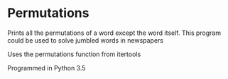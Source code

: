 # Permutations
Prints all the permutations of a word except the word itself. This program could be used to solve jumbled words in newspapers

Uses the permutations function from itertools

Programmed in Python 3.5
